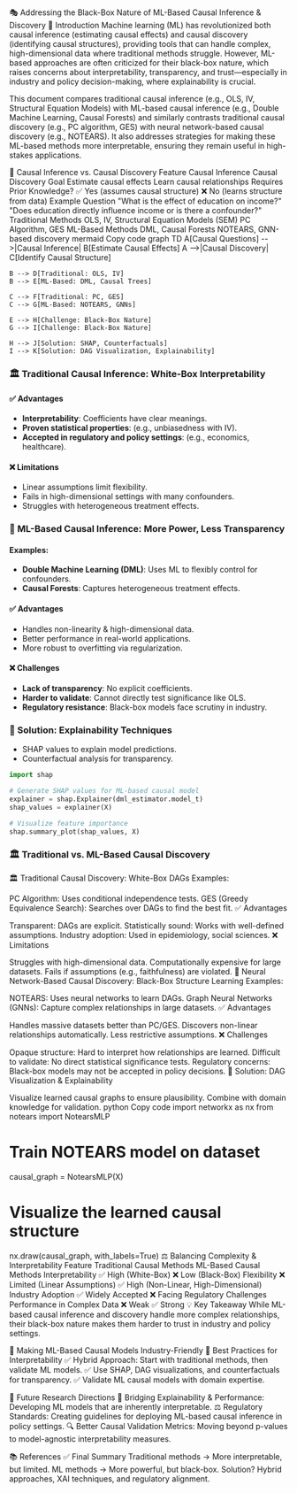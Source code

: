 🎭 Addressing the Black-Box Nature of ML-Based Causal Inference & Discovery
📌 Introduction
Machine learning (ML) has revolutionized both causal inference (estimating causal effects) and causal discovery (identifying causal structures), providing tools that can handle complex, high-dimensional data where traditional methods struggle. However, ML-based approaches are often criticized for their black-box nature, which raises concerns about interpretability, transparency, and trust—especially in industry and policy decision-making, where explainability is crucial.

This document compares traditional causal inference (e.g., OLS, IV, Structural Equation Models) with ML-based causal inference (e.g., Double Machine Learning, Causal Forests) and similarly contrasts traditional causal discovery (e.g., PC algorithm, GES) with neural network-based causal discovery (e.g., NOTEARS). It also addresses strategies for making these ML-based methods more interpretable, ensuring they remain useful in high-stakes applications.

🔄 Causal Inference vs. Causal Discovery
Feature	Causal Inference	Causal Discovery
Goal	Estimate causal effects	Learn causal relationships
Requires Prior Knowledge?	✅ Yes (assumes causal structure)	❌ No (learns structure from data)
Example Question	"What is the effect of education on income?"	"Does education directly influence income or is there a confounder?"
Traditional Methods	OLS, IV, Structural Equation Models (SEM)	PC Algorithm, GES
ML-Based Methods	DML, Causal Forests	NOTEARS, GNN-based discovery
mermaid
Copy code
graph TD
    A[Causal Questions] -->|Causal Inference| B[Estimate Causal Effects]
    A -->|Causal Discovery| C[Identify Causal Structure]
    
    B --> D[Traditional: OLS, IV]
    B --> E[ML-Based: DML, Causal Trees]
    
    C --> F[Traditional: PC, GES]
    C --> G[ML-Based: NOTEARS, GNNs]
    
    E --> H[Challenge: Black-Box Nature]
    G --> I[Challenge: Black-Box Nature]
    
    H --> J[Solution: SHAP, Counterfactuals]
    I --> K[Solution: DAG Visualization, Explainability]
    
### 🏛 Traditional Causal Inference: White-Box Interpretability

#### ✅ Advantages
- **Interpretability**: Coefficients have clear meanings.
- **Proven statistical properties**: (e.g., unbiasedness with IV).
- **Accepted in regulatory and policy settings**: (e.g., economics, healthcare).

#### ❌ Limitations
- Linear assumptions limit flexibility.
- Fails in high-dimensional settings with many confounders.
- Struggles with heterogeneous treatment effects.

### 🤖 ML-Based Causal Inference: More Power, Less Transparency

#### Examples:
- **Double Machine Learning (DML)**: Uses ML to flexibly control for confounders.
- **Causal Forests**: Captures heterogeneous treatment effects.

#### ✅ Advantages
- Handles non-linearity & high-dimensional data.
- Better performance in real-world applications.
- More robust to overfitting via regularization.

#### ❌ Challenges
- **Lack of transparency**: No explicit coefficients.
- **Harder to validate**: Cannot directly test significance like OLS.
- **Regulatory resistance**: Black-box models face scrutiny in industry.

### 🔎 Solution: Explainability Techniques
- SHAP values to explain model predictions.
- Counterfactual analysis for transparency.

```python
import shap

# Generate SHAP values for ML-based causal model
explainer = shap.Explainer(dml_estimator.model_t)
shap_values = explainer(X)

# Visualize feature importance
shap.summary_plot(shap_values, X)
```

### 🏛 Traditional vs. ML-Based Causal Discovery
🏛 Traditional Causal Discovery: White-Box DAGs
Examples:

PC Algorithm: Uses conditional independence tests.
GES (Greedy Equivalence Search): Searches over DAGs to find the best fit.
✅ Advantages

Transparent: DAGs are explicit.
Statistically sound: Works with well-defined assumptions.
Industry adoption: Used in epidemiology, social sciences.
❌ Limitations

Struggles with high-dimensional data.
Computationally expensive for large datasets.
Fails if assumptions (e.g., faithfulness) are violated.
🤖 Neural Network-Based Causal Discovery: Black-Box Structure Learning
Examples:

NOTEARS: Uses neural networks to learn DAGs.
Graph Neural Networks (GNNs): Capture complex relationships in large datasets.
✅ Advantages

Handles massive datasets better than PC/GES.
Discovers non-linear relationships automatically.
Less restrictive assumptions.
❌ Challenges

Opaque structure: Hard to interpret how relationships are learned.
Difficult to validate: No direct statistical significance tests.
Regulatory concerns: Black-box models may not be accepted in policy decisions.
🔎 Solution: DAG Visualization & Explainability

Visualize learned causal graphs to ensure plausibility.
Combine with domain knowledge for validation.
python
Copy code
import networkx as nx
from notears import NotearsMLP

# Train NOTEARS model on dataset
causal_graph = NotearsMLP(X)

# Visualize the learned causal structure
nx.draw(causal_graph, with_labels=True)
⚖️ Balancing Complexity & Interpretability
Feature	Traditional Causal Methods	ML-Based Causal Methods
Interpretability	✅ High (White-Box)	❌ Low (Black-Box)
Flexibility	❌ Limited (Linear Assumptions)	✅ High (Non-Linear, High-Dimensional)
Industry Adoption	✅ Widely Accepted	❌ Facing Regulatory Challenges
Performance in Complex Data	❌ Weak	✅ Strong
💡 Key Takeaway
While ML-based causal inference and discovery handle more complex relationships, their black-box nature makes them harder to trust in industry and policy settings.

🚀 Making ML-Based Causal Models Industry-Friendly
🔹 Best Practices for Interpretability
✅ Hybrid Approach: Start with traditional methods, then validate ML models.
✅ Use SHAP, DAG visualizations, and counterfactuals for transparency.
✅ Validate ML causal models with domain expertise.

🔹 Future Research Directions
🔬 Bridging Explainability & Performance: Developing ML models that are inherently interpretable.
⚖️ Regulatory Standards: Creating guidelines for deploying ML-based causal inference in policy settings.
🔍 Better Causal Validation Metrics: Moving beyond p-values to model-agnostic interpretability measures.

📚 References
✅ Final Summary
Traditional methods → More interpretable, but limited.
ML methods → More powerful, but black-box.
Solution? Hybrid approaches, XAI techniques, and regulatory alignment.